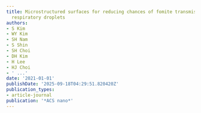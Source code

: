 ```yaml
---
title: Microstructured surfaces for reducing chances of fomite transmission via virus-containing
  respiratory droplets
authors:
- S Kim
- WY Kim
- SH Nam
- S Shin
- SH Choi
- DH Kim
- H Lee
- HJ Choi
- ' ...'
date: '2021-01-01'
publishDate: '2025-09-18T04:29:51.820420Z'
publication_types:
- article-journal
publication: '*ACS nano*'
---
```

